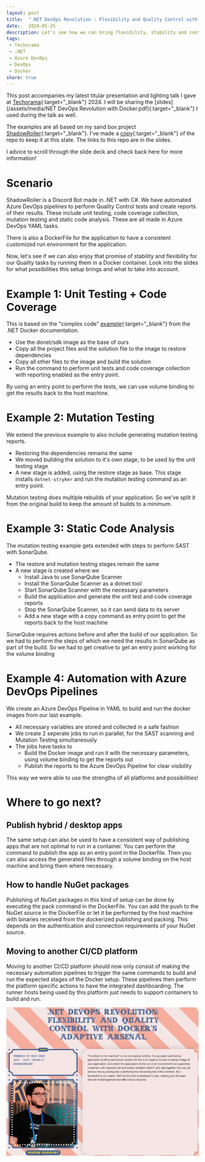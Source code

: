 ```yaml
---
layout: post
title:  ".NET DevOps Revolution : Flexibility and Quality Control with Docker's Adaptive Arsenal - Techorama 2024"
date:   2024-05-25
description: Let's see how we can bring flexibility, stability and control to our DevOps pipelines by using Docker to containerize our build and quality tasks.
tags:
 - Techorama
 - .NET
 - Azure DevOps
 - DevOps
 - Docker
share: true
---
```


This post accompanies my latest titular presentation and lighting talk I gave at [Techorama](https://techorama.be/){:target="_blank"} 2024. I will be sharing the [slides](/assets/media/NET DevOps Revolution with Docker.pdf){:target="_blank"} I used during the talk as well.

The examples are all based on my sand box project [ShadowRoller](https://github.com/WouterBau/ShadowRoller){:target="_blank"}. I've made a [copy](https://github.com/WouterBau/ShadowRoller-NET-DevOps-Revolution-Docker){:target="_blank"} of the repo to keep it at this state. The links to this repo are in the slides.

I advice to scroll through the slide deck and check back here for more information!

# Scenario
ShadowRoller is a Discord Bot made in .NET with C#. We have automated Azure DevOps pipelines to perform Quality Control tests and create reports of their results. These include unit testing, code coverage collection, mutation testing and static code analysis. These are all made in Azure DevOps YAML tasks.

There is also a DockerFile for the application to have a consistent customized run environment for the application.

Now, let's see if we can also enjoy that promise of stability and flexibility for our Quality tasks by running them in a Docker container. Look into the slides for what possibilities this setup brings and what to take into account.

# Example 1: Unit Testing + Code Coverage
This is based on the "complex code" [example](https://github.com/dotnet/dotnet-docker/tree/main/samples/complexapp){:target="_blank"} from the .NET Docker documentation.

- Use the donet/sdk image as the base of ours
- Copy all the project files and the solution file to the image to restore dependencies
- Copy all other files to the image and build the solution
- Run the command to perform unit tests and code coverage collection with reporting enabled as the entry point.

By using an entry point to perform the tests, we can use volume binding to get the results back to the host machine.

# Example 2: Mutation Testing
We extend the previous example to also include generating mutation testing reports.

- Restoring the dependencies remains the same
- We moved building the solution to it's own stage, to be used by the unit testing stage
- A new stage is added, using the restore stage as base. This stage installs `dotnet-stryker` and run the mutation testing command as an entry point.

Mutation testing does multiple rebuilds of your application. So we've split it from the original build to keep the amount of builds to a minimum.

# Example 3: Static Code Analysis
The mutation testing example gets extended with steps to perform SAST with SonarQube.

- The restore and mutation testing stages remain the same
- A new stage is created where we
    - Install Java to use SonarQube Scanner
    - Install the SonarQube Scanner as a dotnet tool
    - Start SonarQube Scanner with the necessary parameters
    - Build the application and generate the unit test and code coverage reports
    - Stop the SonarQube Scanner, so it can send data to its server
    - Add a new stage with a copy command as entry point to get the reports back to the host machine

SonarQube requires actions before and after the build of our application. So we had to perform the steps of which we need the results in SonarQube as part of the build. So we had to get creative to get an entry point working for the volume binding

# Example 4: Automation with Azure DevOps Pipelines
We create an Azure DevOps Pipeline in YAML to build and run the docker images from our last example.

- All necessary variables are stored and collected in a safe fashion
- We create 2 seperate jobs to run in parallel, for the SAST scanning and Mutation Testing simultaneously
- The jobs have tasks to
    - Build the Docker image and run it with the necessary parameters, using volume binding to get the reports out
    - Publish the reports to the Azure DevOps Pipeline for clear visibility

This way we were able to use the strengths of all platforms and possibilities!

# Where to go next?
## Publish hybrid / desktop apps
The same setup can also be used to have a consistent way of publishing apps that are not optimal to run in a container. You can perform the command to publish the app as an entry point in the Dockerfile. Then you can also access the generated files through a volume binding on the host machine and bring them where necessary.

## How to handle NuGet packages
Publishing of NuGet packages in this kind of setup can be done by executing the pack command in the DockerFile. You can add the push to the NuGet source in the DockerFile or let it be performed by the host machine with binaries received from the dockerized publishing and packing. This depends on the authentication and connection requirements of your NuGet source.

## Moving to another CI/CD platform
Moving to another CI/CD platform should now only consist of making the necessary automation pipelines to trigger the same commands to build and run the expected stages of the Docker setup. These pipelines then perform the platform specific actions to have the integrated dashboarding. The runner hosts being used by this platform just needs to support containers to build and run.

![Techorama Calendar](/assets/images/techorama-calendar-2024.png "Techorama Calendar")